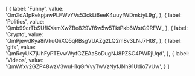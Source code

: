 [
  {
    label: 'Funny',
    value: 'QmXdA1pRekpjawPLFWvYVs53ckLi6eeK4uuyfWDmktyL9g',
  },
  {
    label: 'Politics',
    value: 'Qmb99crTbSUfKXamXwZBe829Vf6w5w5TktPkb6WstC9RFW',
  },
  {
    label: 'Crypto',
    value: 'QmPjewdKya8iVkuQiiXQ5qRBsgVUAZg2LQ2m8v3LNJ7Ht8',
  },
  {
    label: 'gifs',
    value: 'QmRcyUK7jUhFyPTEvwWyfGZEAaSoDugNJ8PZSC4PWRjUqd',
  },
  {
    label: 'Videos',
    value: 'QmWfxv2GZP48wzV3wuH1qGrVvyTwVzNyfJNh91Udio7vUw',
  }
]
